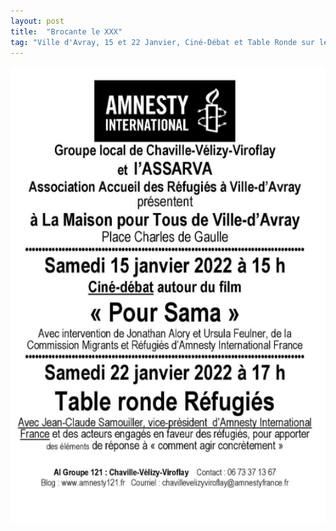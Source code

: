 ```yaml
---
layout: post
title:  "Brocante le XXX"
tag: "Ville d'Avray, 15 et 22 Janvier, Ciné-Débat et Table Ronde sur les Réfugiés"
---
```


![Affiche](1.PNG)
